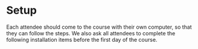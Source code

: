 # Setup

Each attendee should come to the course with their own computer, so that they
can follow the steps. We also ask all attendees to complete the following
installation items before the first day of the course.
